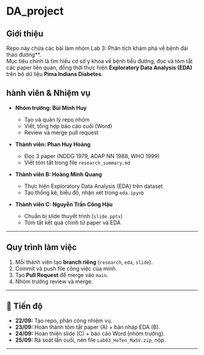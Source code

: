 # DA_project

## Giới thiệu
Repo này chứa các bài làm nhóm 
Lab 3: Phân tích khám phá về bệnh đái tháo đường**.  
Mục tiêu chính là tìm hiểu cơ sở y khoa về bệnh tiểu đường, đọc và tóm tắt các paper liên quan, đồng thời thực hiện **Exploratory Data Analysis (EDA)** trên bộ dữ liệu **Pima Indians Diabetes**.

## hành viên & Nhiệm vụ
- **Nhóm trưởng: Bùi Minh Huy** 
  - Tạo và quản lý repo nhóm  
  - Viết, tổng hợp báo cáo cuối (Word)  
  - Review và merge pull request  

- **Thành viên: Phan Huy Hoàng** 
  - Đọc 3 paper (NDDG 1979, ADAP NN 1988, WHO 1999)  
  - Viết tóm tắt trong file `research_summary.md`  

- **Thành viên B: Hoàng Minh Quang**  
  - Thực hiện Exploratory Data Analysis (EDA) trên dataset  
  - Tạo thống kê, biểu đồ, nhận xét trong `eda.ipynb`  

- **Thành viên C: Nguyễn Trần Công Hậu**  
  - Chuẩn bị slide thuyết trình (`slide.pptx`)  
  - Tóm tắt kết quả chính từ paper và EDA  

---
## Quy trình làm việc
1. Mỗi thành viên tạo **branch riêng** (`research`, `eda`, `slide`).  
2. Commit và push file công việc của mình.  
3. Tạo **Pull Request** để merge vào `main`.  
4. Nhóm trưởng review và merge.  

---
## 📅 Tiến độ
- **22/09:** Tạo repo, phân công nhiệm vụ.  
- **23/09:** Hoàn thành tóm tắt paper (A) + bản nháp EDA (B).  
- **24/09:** Hoàn thiện slide (C) + báo cáo Word (nhóm trưởng).  
- **25/09:** Rà soát lần cuối, nén file `Lab03_HoTen_MaSV.zip`, nộp.  
---
